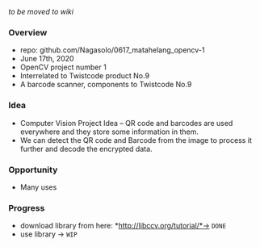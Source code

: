 *to be moved to wiki*

### Overview
- repo: github.com/Nagasolo/0617_matahelang_opencv-1
- June 17th, 2020
- OpenCV project number 1
- Interrelated to Twistcode product No.9
- A barcode scanner, components to Twistcode No.9

### Idea
- Computer Vision Project Idea – QR code and barcodes are used everywhere and they store some information in them. 
- We can detect the QR code and Barcode from the image to process it further and decode the encrypted data.

### Opportunity
- Many uses

### Progress
- download library from here: *http://libccv.org/tutorial/*-> `DONE`
- use library -> `WIP`
